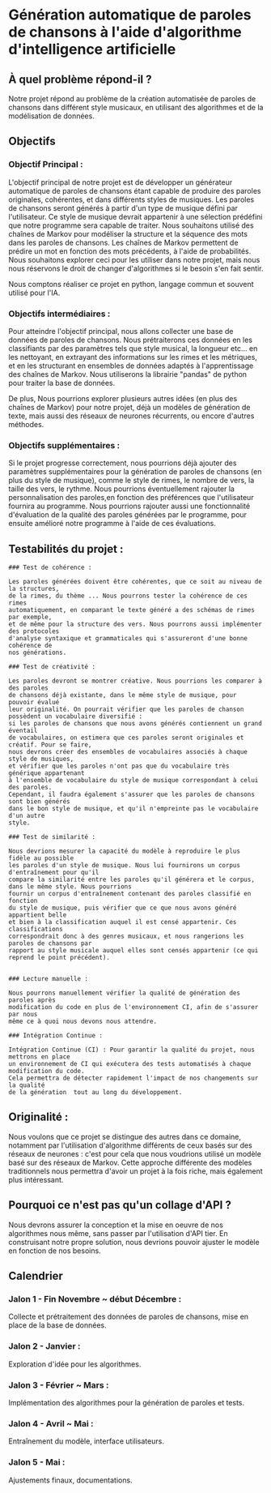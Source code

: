 # Génération automatique de paroles de chansons à l'aide d'algorithme d'intelligence artificielle  

## À quel problème répond-il ?  

Notre projet répond au problème de la création automatisée de paroles de chansons
dans différent style musicaux, en utilisant des algorithmes et de la modélisation
de données.

## Objectifs  

### Objectif Principal :  

L'objectif principal de notre projet est de développer un générateur automatique
de paroles de chansons étant capable de produire des paroles originales, cohérentes, et 
dans différents styles de musiques. Les paroles de chansons seront générés à partir
d'un type de musique  défini par l'utilisateur. Ce style de musique devrait
appartenir à une sélection prédéfini que notre programme sera capable de traiter. Nous
souhaitons utilisé des chaînes de Markov pour modéliser la structure et la séquence
des mots dans les paroles de chansons. Les chaînes de Markov permettent de prédire
un mot en fonction des mots précédents, à l'aide de probabilités. Nous souhaitons explorer
ceci pour les utiliser dans notre projet, mais nous nous réservons le droit de changer
d'algorithmes si le besoin s'en fait sentir.

Nous comptons réaliser ce projet en python, langage commun et souvent utilisé pour l'IA.


### Objectifs intermédiaires :  

Pour atteindre l'objectif principal, nous allons collecter une base de données de paroles de chansons. 
Nous prétraiterons ces données en les classifiants par des paramètres tels que style musical, 
la longueur etc... en les nettoyant, en extrayant des informations sur les rimes 
et les métriques, et en les structurant en ensembles de données adaptés à l'apprentissage 
des chaînes de Markov. Nous utiliserons la librairie "pandas" de python pour traiter la base
de données.

De plus, Nous pourrions explorer plusieurs autres idées (en plus des chaînes de Markov)
pour notre projet, déjà un modèles de génération de texte, mais aussi des réseaux de neurones 
récurrents, ou encore d'autres méthodes.

### Objectifs supplémentaires :  

Si le projet progresse correctement, nous pourrions déjà ajouter des paramètres supplémentaires 
pour la génération de paroles de chansons (en plus du style de musique), comme le style
de rimes, le nombre de vers, la taille des vers, le rythme. Nous pourrions éventuellement rajouter la 
personnalisation des paroles,en fonction des préférences que l'utilisateur fournira au programme. 
Nous pourrions rajouter aussi une fonctionnalité d'évaluation de la qualité des paroles 
générées par le programme, pour ensuite amélioré notre programme à l'aide de ces évaluations.  


## Testabilités du projet :  
    ### Test de cohérence :  
    
    Les paroles générées doivent être cohérentes, que ce soit au niveau de la structures,
    de la rimes, du thème ... Nous pourrons tester la cohérence de ces rimes
    automatiquement, en comparant le texte généré a des schémas de rimes par exemple, 
    et de même pour la structure des vers. Nous pourrons aussi implémenter des protocoles 
    d'analyse syntaxique et grammaticales qui s'assureront d'une bonne cohérence de 
    nos générations.
    
    ### Test de créativité :  
    
    Les paroles devront se montrer créative. Nous pourrions les comparer à des paroles
    de chansons déjà existante, dans le même style de musique, pour pouvoir évalué 
    leur originalité. On pourrait vérifier que les paroles de chanson possèdent un vocabulaire diversifié :
    si les paroles de chansons que nous avons générés contiennent un grand éventail 
    de vocabulaires, on estimera que ces paroles seront originales et créatif. Pour se faire,
    nous devrons créer des ensembles de vocabulaires associés à chaque style de musiques,
    et vérifier que les paroles n'ont pas que du vocabulaire très générique appartenant
    à l'ensemble de vocabulaire du style de musique correspondant à celui des paroles.
    Cependant, il faudra également s'assurer que les paroles de chansons sont bien générés
    dans le bon style de musique, et qu'il n'empreinte pas le vocabulaire d'un autre
    style.
    
    ### Test de similarité :  
    
    Nous devrions mesurer la capacité du modèle à reproduire le plus fidèle au possible 
    les paroles d'un style de musique. Nous lui fournirons un corpus d'entraînement pour qu'il
    compare la similarité entre les paroles qu'il générera et le corpus, dans le même style. Nous pourrions 
    fournir un corpus d'entraînement contenant des paroles classifié en fonction
    du style de musique, puis vérifier que ce que nous avons généré appartient belle 
    et bien à la classification auquel il est censé appartenir. Ces classifications 
    correspondrait donc à des genres musicaux, et nous rangerions les paroles de chansons par 
    rapport au style musicale auquel elles sont censés appartenir (ce qui reprend le point précédent).
    
    
    ### Lecture manuelle :  
    
    Nous pourrons manuellement vérifier la qualité de génération des paroles après 
    modification du code en plus de l'environnement CI, afin de s'assurer par nous 
    même ce à quoi nous devons nous attendre.
    
    ### Intégration Continue :  
    
    Intégration Continue (CI) : Pour garantir la qualité du projet, nous mettrons en place
    un environnement de CI qui exécutera des tests automatisés à chaque modification du code.
    Cela permettra de détecter rapidement l'impact de nos changements sur la qualité
    de la génération  tout au long du développement.

## Originalité :  

Nous voulons que ce projet se distingue des autres dans ce domaine, notamment par l'utilisation
d'algorithme différents de ceux basés sur des réseaux de neurones : c'est pour cela que
nous voudrions utilisé un modèle basé sur des réseaux de Markov. Cette approche différente
des modèles traditionnels nous permettra d'avoir un projet à la fois riche, mais également
plus intéressant.

## Pourquoi ce n'est pas qu'un collage d'API ?  

Nous devrons assurer la conception et la mise en oeuvre de nos algorithmes nous même, sans passer
par l'utilisation d'API tier. En construisant notre propre solution, nous devrions
pouvoir ajuster le modèle en fonction de nos besoins.

## Calendrier  

### Jalon 1 - Fin Novembre ~ début Décembre : 
Collecte et prétraitement des données de paroles de chansons, mise en place de la base de données.
### Jalon 2 - Janvier : 
Exploration d'idée pour les algorithmes.
### Jalon 3 - Février ~ Mars : 
Implémentation des algorithmes pour la génération de paroles et tests.
### Jalon 4 - Avril ~ Mai : 
Entraînement du modèle, interface utilisateurs.
### Jalon 5 - Mai : 
Ajustements finaux, documentations.


